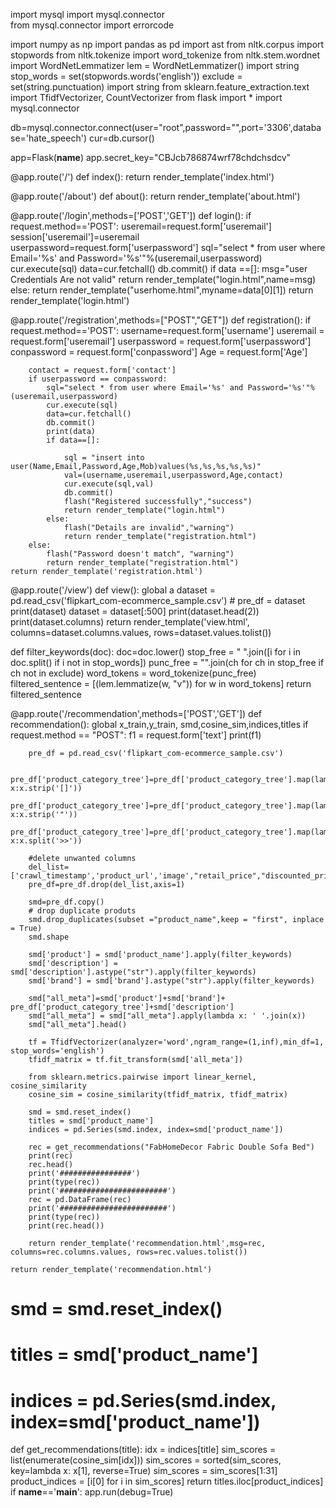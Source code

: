 import mysql
import mysql.connector  
from mysql.connector import errorcode 


import numpy as np
import pandas as pd
import ast
from nltk.corpus import stopwords 
from nltk.tokenize import word_tokenize
from nltk.stem.wordnet import WordNetLemmatizer 
lem = WordNetLemmatizer()
import string
stop_words = set(stopwords.words('english')) 
exclude = set(string.punctuation)
import string
from sklearn.feature_extraction.text import TfidfVectorizer, CountVectorizer
from flask import *
import mysql.connector

db=mysql.connector.connect(user="root",password="",port='3306',database='hate_speech')
cur=db.cursor()



app=Flask(__name__)
app.secret_key="CBJcb786874wrf78chdchsdcv"

@app.route('/')
def index():
    return render_template('index.html')

@app.route('/about')
def about():
    return render_template('about.html')

@app.route('/login',methods=['POST','GET'])
def login():
    if request.method=='POST':
        useremail=request.form['useremail']
        session['useremail']=useremail
        userpassword=request.form['userpassword']
        sql="select * from user where Email='%s' and Password='%s'"%(useremail,userpassword)
        cur.execute(sql)
        data=cur.fetchall()
        db.commit()
        if data ==[]:
            msg="user Credentials Are not valid"
            return render_template("login.html",name=msg)
        else:
            return render_template("userhome.html",myname=data[0][1])
    return render_template('login.html')

@app.route('/registration',methods=["POST","GET"])
def registration():
    if request.method=='POST':
        username=request.form['username']
        useremail = request.form['useremail']
        userpassword = request.form['userpassword']
        conpassword = request.form['conpassword']
        Age = request.form['Age']
        
        contact = request.form['contact']
        if userpassword == conpassword:
            sql="select * from user where Email='%s' and Password='%s'"%(useremail,userpassword)
            cur.execute(sql)
            data=cur.fetchall()
            db.commit()
            print(data)
            if data==[]:
                
                sql = "insert into user(Name,Email,Password,Age,Mob)values(%s,%s,%s,%s,%s)"
                val=(username,useremail,userpassword,Age,contact)
                cur.execute(sql,val)
                db.commit()
                flash("Registered successfully","success")
                return render_template("login.html")
            else:
                flash("Details are invalid","warning")
                return render_template("registration.html")
        else:
            flash("Password doesn't match", "warning")
            return render_template("registration.html")
    return render_template('registration.html')

@app.route('/view')
def view():
    global a
    dataset = pd.read_csv('flipkart_com-ecommerce_sample.csv')
    # pre_df = dataset
    print(dataset)
    dataset = dataset[:500]
    print(dataset.head(2))
    print(dataset.columns)
    return render_template('view.html', columns=dataset.columns.values, rows=dataset.values.tolist())

def filter_keywords(doc):
    doc=doc.lower()
    stop_free = " ".join([i for i in doc.split() if i not in stop_words])
    punc_free = "".join(ch for ch in stop_free if ch not in exclude)
    word_tokens = word_tokenize(punc_free)
    filtered_sentence = [(lem.lemmatize(w, "v")) for w in word_tokens]
    return filtered_sentence




@app.route('/recommendation',methods=['POST','GET'])
def recommendation():
    global x_train,y_train, smd,cosine_sim,indices,titles
    if request.method == "POST":
        f1 = request.form['text']
        print(f1)

        pre_df = pd.read_csv('flipkart_com-ecommerce_sample.csv')

        pre_df['product_category_tree']=pre_df['product_category_tree'].map(lambda x:x.strip('[]'))
        pre_df['product_category_tree']=pre_df['product_category_tree'].map(lambda x:x.strip('"'))
        pre_df['product_category_tree']=pre_df['product_category_tree'].map(lambda x:x.split('>>'))

        #delete unwanted columns
        del_list=['crawl_timestamp','product_url','image',"retail_price","discounted_price","is_FK_Advantage_product","product_rating","overall_rating","product_specifications"]
        pre_df=pre_df.drop(del_list,axis=1)

        smd=pre_df.copy()
        # drop duplicate produts
        smd.drop_duplicates(subset ="product_name",keep = "first", inplace = True)
        smd.shape

        smd['product'] = smd['product_name'].apply(filter_keywords)
        smd['description'] = smd['description'].astype("str").apply(filter_keywords)
        smd['brand'] = smd['brand'].astype("str").apply(filter_keywords)

        smd["all_meta"]=smd['product']+smd['brand']+ pre_df['product_category_tree']+smd['description']
        smd["all_meta"] = smd["all_meta"].apply(lambda x: ' '.join(x))
        smd["all_meta"].head()

        tf = TfidfVectorizer(analyzer='word',ngram_range=(1,inf),min_df=1, stop_words='english')
        tfidf_matrix = tf.fit_transform(smd['all_meta'])

        from sklearn.metrics.pairwise import linear_kernel, cosine_similarity
        cosine_sim = cosine_similarity(tfidf_matrix, tfidf_matrix)

        smd = smd.reset_index()
        titles = smd['product_name']
        indices = pd.Series(smd.index, index=smd['product_name'])

        rec = get_recommendations("FabHomeDecor Fabric Double Sofa Bed")
        print(rec)
        rec.head()
        print('################')
        print(type(rec))
        print('########################')
        rec = pd.DataFrame(rec)
        print('########################') 
        print(type(rec))
        print(rec.head())

        return render_template('recommendation.html',msg=rec, columns=rec.columns.values, rows=rec.values.tolist())    

    return render_template('recommendation.html')

# smd = smd.reset_index()
# titles = smd['product_name']
# indices = pd.Series(smd.index, index=smd['product_name'])

def get_recommendations(title):
    idx = indices[title]
    sim_scores = list(enumerate(cosine_sim[idx]))
    sim_scores = sorted(sim_scores, key=lambda x: x[1], reverse=True)
    sim_scores = sim_scores[1:31]
    product_indices = [i[0] for i in sim_scores]
    return titles.iloc[product_indices]
if __name__=='__main__':
    app.run(debug=True)

